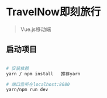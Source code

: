# TravelNow即刻旅行

> Vue.js移动端

## 启动项目

``` bash

# 安装依赖
yarn / npm install   推荐yarn

# 端口监听在localhost:8080
yarn/npm run dev



